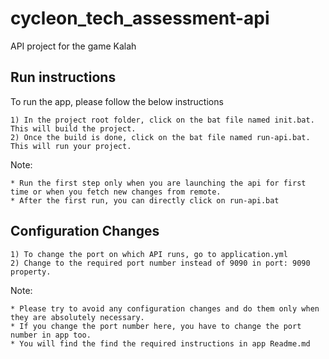 # cycleon_tech_assessment-api

API project for the game Kalah

Run instructions
-----------------------

To run the app, please follow the below instructions

	1) In the project root folder, click on the bat file named init.bat. This will build the project.
	2) Once the build is done, click on the bat file named run-api.bat. This will run your project.
	
	
Note: 

	* Run the first step only when you are launching the api for first time or when you fetch new changes from remote.
	* After the first run, you can directly click on run-api.bat



Configuration Changes
----------------------------

	1) To change the port on which API runs, go to application.yml
	2) Change to the required port number instead of 9090 in port: 9090 property.
	


Note: 
	
    * Please try to avoid any configuration changes and do them only when they are absolutely necessary.
	* If you change the port number here, you have to change the port number in app too. 
	* You will find the find the required instructions in app Readme.md